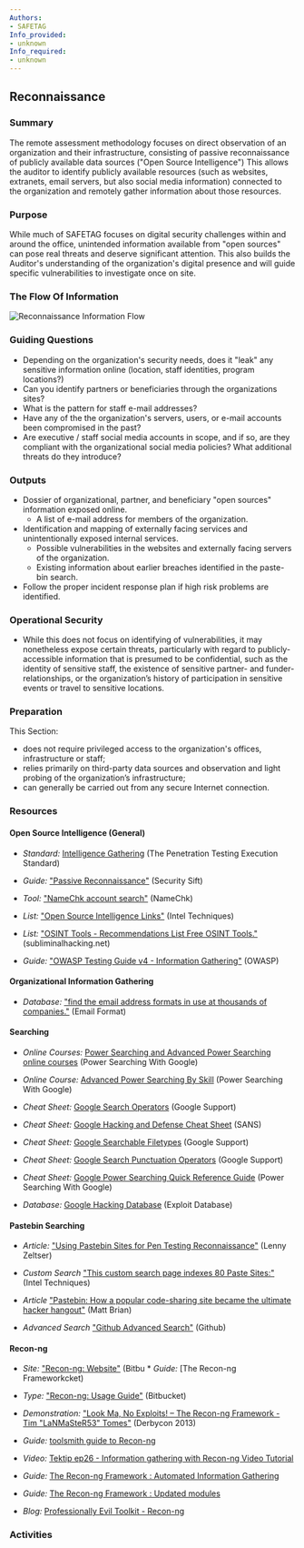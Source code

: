 ```yaml
---
Authors:
- SAFETAG
Info_provided:
- unknown
Info_required:
- unknown
---
```


## Reconnaissance

### Summary
The remote assessment methodology focuses on direct observation of an organization and their infrastructure, consisting of passive reconnaissance of publicly available data sources ("Open Source Intelligence") This allows the auditor to identify publicly available resources (such as websites, extranets, email servers, but also social media information) connected to the organization and remotely gather information about those resources.

### Purpose

While much of SAFETAG focuses on digital security challenges within and around the office,  unintended information available from "open sources" can pose real threats and deserve significant attention.  This also builds the Auditor's understanding of the organization's digital presence  and will guide specific vulnerabilities to investigate once on site.

### The Flow Of Information
![Reconnaissance Information Flow](images/info_flows/reconnaissance.svg)

### Guiding Questions

* Depending on the organization's security needs, does it "leak" any sensitive information online (location, staff identities, program locations?)
* Can you identify partners or beneficiaries through the organizations sites?
* What is the pattern for staff e-mail addresses?
* Have any of the the organization's servers, users, or e-mail accounts been compromised in the past?
* Are executive / staff social media accounts in scope, and if so, are they compliant with the organizational social media policies? What additional threats do they introduce?




### Outputs

  * Dossier of organizational, partner, and beneficiary "open sources" information exposed online.
    * A list of e-mail address for members of the organization.
  * Identification and mapping of externally facing services and unintentionally exposed internal services.
    * Possible vulnerabilities in the websites and externally facing servers of the organization.
    * Existing information about earlier breaches identified in the paste-bin search.
  * Follow the proper incident response plan if high risk problems are identified.

### Operational Security

 * While this does not focus on identifying of vulnerabilities, it may nonetheless expose certain threats, particularly with regard to publicly-accessible information that is presumed to be confidential, such as the identity of sensitive staff, the existence of sensitive partner- and funder-relationships, or the organization’s history of participation in sensitive events or travel to sensitive locations.


### Preparation

This Section:

  * does not require privileged access to the organization's offices, infrastructure or staff;
  * relies primarily on third-party data sources and observation and light probing of the organization’s infrastructure;
  * can generally be carried out from any secure Internet connection.
  



### Resources
<div class="greybox">


#### Open Source Intelligence (General)

  * *Standard:* [Intelligence Gathering](http://www.pentest-standard.org/index.php/Intelligence_Gathering) (The Penetration Testing Execution Standard)

  * *Guide:* ["Passive Reconnaissance"](http://www.securitysift.com/passive-reconnaissance/) (Security Sift)

  * *Tool:* ["NameChk account search"](http://namechk.com/) (NameChk)

  * *List:* ["Open Source Intelligence Links"](http://www.inteltechniques.com/links.html) (Intel Techniques)
  
  * *List:* ["OSINT Tools - Recommendations List Free OSINT Tools."](http://www.subliminalhacking.net/2012/12/27/osint-tools-recommendations-list/) (subliminalhacking.net)

  * *Guide:* ["OWASP Testing Guide v4 - Information Gathering"](https://www.owasp.org/index.php/Testing_Information_Gathering) (OWASP)







#### Organizational Information Gathering

  * *Database:* ["find the email address formats in use at thousands of companies."](http://www.email-format.com/) (Email Format)


#### Searching

  * *Online Courses:* [Power Searching and Advanced Power Searching online courses](http://www.powersearchingwithgoogle.com/) (Power Searching With Google)

  * *Online Course:* [Advanced Power Searching By Skill](http://www.powersearchingwithgoogle.com/course/aps/skills) (Power Searching With Google)
  
   * *Cheat Sheet:* [Google Search Operators](https://support.google.com/websearch/answer/136861) (Google Support)

  * *Cheat Sheet:* [Google Hacking and Defense Cheat Sheet](https://www.sans.org/security-resources/GoogleCheatSheet.pdf) (SANS)

   * *Cheat Sheet:* [Google Searchable Filetypes](https://support.google.com/webmasters/answer/35287?hl=en) (Google Support)

  * *Cheat Sheet:* [Google Search Punctuation Operators](https://support.google.com/websearch/answer/2466433) (Google Support)

  * *Cheat Sheet:* [Google Power Searching Quick Reference Guide](http://www.powersearchingwithgoogle.com/course/ps/assets/PowerSearchingQuickReference.pdf) (Power Searching With Google)

  * *Database:* [Google Hacking Database](http://www.exploit-db.com/google-dorks/) (Exploit Database)


#### Pastebin Searching

  * *Article:* ["Using Pastebin Sites for Pen Testing Reconnaissance"](http://blog.zeltser.com/post/7303303567/paste-sites-for-pen-testing-reconnaissance) (Lenny Zeltser)
  
  * *Custom Search* ["This custom search page indexes 80 Paste Sites:"](http://inteltechniques.com/OSINT/pastebins.html) (Intel Techniques)

  * *Article* ["Pastebin: How a popular code-sharing site became the ultimate hacker hangout"](http://thenextweb.com/socialmedia/2011/06/05/pastebin-how-a-popular-code-sharing-site-became-the-ultimate-hacker-hangout/) (Matt Brian)

  * *Advanced Search* ["Github Advanced Search"](https://github.com/search/advanced) (Github)


#### Recon-ng

  * *Site:* ["Recon-ng: Website"](https://bitbucket.org/LaNMaSteR53/recon-ng/overview) (Bitbu  * *Guide:* [The Recon-ng Frameworkcket)
  
  * *Type:* ["Recon-ng: Usage Guide"](https://bitbucket.org/LaNMaSteR53/recon-ng/wiki/Usage%20Guide) (Bitbucket)
  
  * *Demonstration:* ["Look Ma, No Exploits! – The Recon-ng Framework - Tim "LaNMaSteR53" Tomes"](http://www.irongeek.com/i.php?page=videos/derbycon3/1104-look-ma-no-exploits-the-recon-ng-framework-tim-lanmaster53-tomes) (Derbycon 2013)
  
  * *Guide:* [toolsmith guide to Recon-ng](http://holisticinfosec.blogspot.com/2013/05/toolsmith-recon-ng.html)

  * *Video:* [Tektip ep26 - Information gathering with Recon-ng Video Tutorial](http://www.tekdefense.com/news/2013/3/24/tektip-ep26-information-gathering-with-recon-ng.html)

  * *Guide:* [The Recon-ng Framework : Automated Information Gathering](http://resources.infosecinstitute.com/the-recon-ng-framework-automated-information-gathering/)

  * *Guide:* [The Recon-ng Framework : Updated modules](http://resources.infosecinstitute.com/basic-updated-guide-to-recon-ng-plus-new-modules-rundown/)

   * *Blog:* [Professionally Evil Toolkit - Recon-ng](http://blog.secureideas.com/2013/11/professionally-evil-toolkit-recon-ng.html)
</div>

### Activities